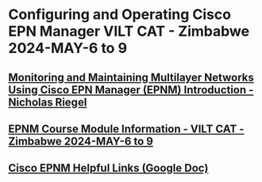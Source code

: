 # Configuring and Operating Cisco EPN Manager VILT CAT - Zimbabwe 2024-MAY-6 to 9

## [Monitoring and Maintaining Multilayer Networks Using Cisco EPN Manager (EPNM) Introduction - Nicholas Riegel](https://docs.google.com/presentation/d/1zm-dXO6eQJSonh_2U4etgzXKh35LA-9YIQbLfqZrPuw/edit?usp=sharing)

## [EPNM Course Module Information - VILT CAT - Zimbabwe 2024-MAY-6 to 9](https://docs.google.com/spreadsheets/d/11WTB_NA0JvRC1ngyxevhDCTm8dFWtyn-qsQV7TK6fXM/edit?usp=sharing)

## [Cisco EPNM Helpful Links (Google Doc)](https://docs.google.com/document/d/1gm_KIseEG98EQN-WR70NbCklcF4yQnFGo2qEvXLdxeY/edit?usp=sharing)

<!--## [Mid Course Feedback EPNM100 Zimbabwe 2024-MAY-6 to 9](https://forms.gle/4YivwDwV2PaV6uxZ7)  --> 


